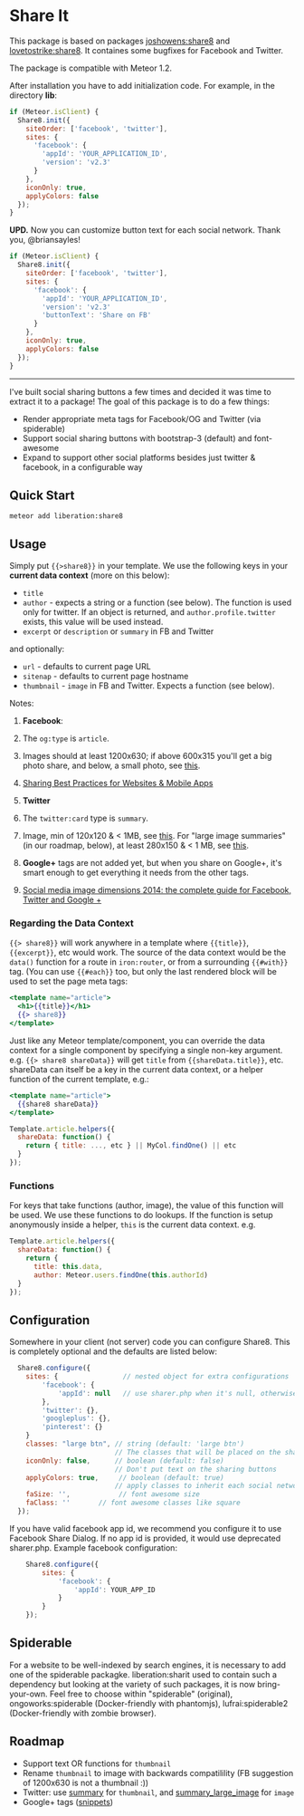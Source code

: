# Share It

This package is based on packages [joshowens:share8](https://atmospherejs.com/joshowens/share8) and [lovetostrike:share8](https://atmospherejs.com/lovetostrike/share8). It containes some bugfixes for Facebook and Twitter.

The package is compatible with Meteor 1.2.

After installation you have to add initialization code. For example, in the directory **lib**:

```javascript
if (Meteor.isClient) {
  Share8.init({
    siteOrder: ['facebook', 'twitter'],
    sites: {
      'facebook': {
        'appId': 'YOUR_APPLICATION_ID',
        'version': 'v2.3'
      }
    },
    iconOnly: true,
    applyColors: false
  });
} 
```

**UPD.**
Now you can customize button text for each social network. Thank you, @briansayles!

```javascript
if (Meteor.isClient) {
  Share8.init({
    siteOrder: ['facebook', 'twitter'],
    sites: {
      'facebook': {
        'appId': 'YOUR_APPLICATION_ID',
        'version': 'v2.3'
        'buttonText': 'Share on FB'
      }
    },
    iconOnly: true,
    applyColors: false
  });
} 
```

---

I've built social sharing buttons a few times and decided it was time to extract it to a package! The goal of this package is to do a few things:

* Render appropriate meta tags for Facebook/OG and Twitter (via spiderable)
* Support social sharing buttons with bootstrap-3 (default) and font-awesome
* Expand to support other social platforms besides just twitter & facebook, in a configurable way

## Quick Start

    meteor add liberation:share8

## Usage

Simply put `{{>share8}}` in your template.  We use the following keys in your
**current data context** (more on this below):

* `title`
* `author` - expects a string or a function (see below).  The function is used only for twitter.  If an object is returned, and `author.profile.twitter` exists, this value will be used instead.
* `excerpt` or `description` or `summary`  in FB and Twitter

and optionally:

* `url` - defaults to current page URL
* `sitenap` - defaults to current page hostname
* `thumbnail` - `image` in FB and Twitter.  Expects a function (see below).

Notes:

1. **Facebook**:
  1. The `og:type` is `article`.
  1. Images should at least 1200x630; if above 600x315 you'll get a big photo
share, and below, a small photo, see
[this](https://developers.facebook.com/docs/sharing/best-practices#images).
  1. [Sharing Best Practices for Websites & Mobile Apps](https://developers.facebook.com/docs/sharing/best-practices)

1. **Twitter**
  1. The `twitter:card` type is `summary`.
  1. Image, min of 120x120 & < 1MB, see [this](https://dev.twitter.com/cards/types/summary).  For "large image summaries" (in our roadmap, below), at least 280x150 &
< 1 MB, see [this](https://dev.twitter.com/cards/types/summary-large-image).

1. **Google+** tags are not added yet, but when you share on Google+, it's smart
enough to get everything it needs from the other tags.

1. [Social media image dimensions 2014: the complete guide for Facebook, Twitter and Google +](http://postcron.com/en/blog/social-media-image-dimensions-sizes/)

### Regarding the Data Context

`{{> share8}}` will work anywhere in a template where `{{title}}`, `{{excerpt}}`,
etc would work.  The source of the data context would be the `data()` function
for a route in `iron:router`, or from a surrounding `{{#with}}` tag.  (You can
use `{{#each}}` too, but only the last rendered block will be used to set the
page meta tags:

```handlebars
<template name="article">
  <h1>{{title}}</h1>
  {{> share8}}
</template>
```

Just like any Meteor template/component, you can override the data context
for a single component by specifying a single non-key argument.  e.g.
`{{> share8 shareData}}` will get `title` from `{{shareData.title}}`, etc.
shareData can itself be a key in the current data context, or a helper
function of the current template, e.g.:

```handlebars
<template name="article">
  {{share8 shareData}}
</template>
```
```js
Template.article.helpers({
  shareData: function() {
    return { title: ..., etc } || MyCol.findOne() || etc
  }
});
```

### Functions

For keys that take functions (author, image), the value of this function will be used.  We use these functions to do lookups.  If the function is setup anonymously inside a helper, `this` is the current data context.  e.g.

```js
Template.article.helpers({
  shareData: function() {
    return {
      title: this.data,
      author: Meteor.users.findOne(this.authorId)
  }
});
```

## Configuration

Somewhere in your client (not server) code you can configure Share8.  This is completely optional and the defaults are listed below:

```js
  Share8.configure({
    sites: {                // nested object for extra configurations
        'facebook': {
            'appId': null	// use sharer.php when it's null, otherwise use share dialog
        },
        'twitter': {},
        'googleplus': {},
        'pinterest': {}
    }
    classes: "large btn", // string (default: 'large btn')
                          // The classes that will be placed on the sharing buttons, bootstrap by default.
    iconOnly: false,      // boolean (default: false)
                          // Don't put text on the sharing buttons
    applyColors: true,     // boolean (default: true)
                          // apply classes to inherit each social networks background color
    faSize: '',            // font awesome size
    faClass: ''		  // font awesome classes like square
  });
```
If you have valid facebook app id, we recommend you configure it to use Facebook Share Dialog. If no app id is provided, it would use deprecated sharer.php. Example facebook configuration:

```js
    Share8.configure({
        sites: {
            'facebook': {
                'appId': YOUR_APP_ID
            }
        }
    });
```

## Spiderable
For a website to be well-indexed by search engines, it is necessary to add one of the spiderable packagke. liberation:sharit used to contain such a dependency but looking at the variety of such packages, it is now bring-your-own. Feel free to choose within "spiderable" (original), ongoworks:spiderable (Docker-friendly with phantomjs), lufrai:spiderable2 (Docker-friendly with zombie browser).

## Roadmap

* Support text OR functions for `thumbnail`
* Rename `thumbnail` to image with backwards compatilility (FB suggestion of 1200x630 is not a thumbnail :))
* Twitter: use [summary](https://dev.twitter.com/cards/types/summary) for `thumbnail`, and [summary_large_image](https://dev.twitter.com/cards/types/summary-large-image)
for `image`
* Google+ tags ([snippets](https://developers.google.com/+/web/snippet/))
